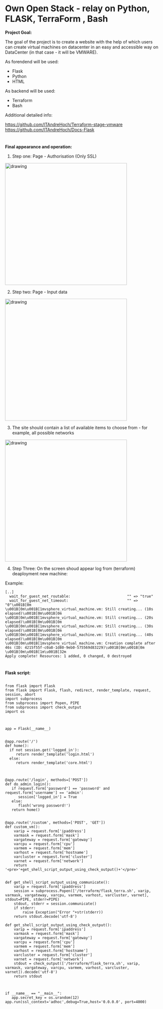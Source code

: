 
# Own Open Stack - relay on Python, FLASK, TerraForm , Bash

**Project Goal:**

The goal of the project is to create a website with the help of which users can create virtual machines on datacenter in an easy and accessible way on DataCenter (in that case - it will be VMWARE).

As forendend will be used:
 - Flask
 - Python
 - HTML

As backend will be used:
 - Terraform
 - Bash
 
 
 Additional detailed info:
 
 https://github.com/ITAndreHoch/Terraform-stage-vmware
 https://github.com/ITAndreHoch/Docs-Flask
 
 
 
 #

**Final appearance and operation:**

1. Step one: Page - Authorisation (Only SSL)

<img src="images/flask1.png " alt="drawing" width="400"/>

2. Step two: Page - Input data

<img src="images/flask2.png " alt="drawing" width="400"/>

3. The site should contain a list of available items to choose from - for example, all possible networks

<img src="images/flask4.png " alt="drawing" width="400"/>

4. Step Three: On the screen shoud appear log from (terraform) deaployment new machine:

Example:

```
[..]
  wait_for_guest_net_routable:                          "" => "true"
  wait_for_guest_net_timeout:                           "" => "0"\u001B[0m
\u001B[0m\u001B[1mvsphere_virtual_machine.vm: Still creating... (10s elapsed)\u001B[0m\u001B[0m
\u001B[0m\u001B[1mvsphere_virtual_machine.vm: Still creating... (20s elapsed)\u001B[0m\u001B[0m
\u001B[0m\u001B[1mvsphere_virtual_machine.vm: Still creating... (30s elapsed)\u001B[0m\u001B[0m
\u001B[0m\u001B[1mvsphere_virtual_machine.vm: Still creating... (40s elapsed)\u001B[0m\u001B[0m
\u001B[0m\u001B[1mvsphere_virtual_machine.vm: Creation complete after 46s (ID: 4215f55f-c0a8-1d80-9eb0-575569d83229)\u001B[0m\u001B[0m
\u001B[0m\u001B[1m\u001B[32m
Apply complete! Resources: 1 added, 0 changed, 0 destroyed
```

#

**Flask script:**

```

from flask import Flask
from flask import Flask, flash, redirect, render_template, request, session, abort
import subprocess
from subprocess import Popen, PIPE
from subprocess import check_output
import os



app = Flask(__name__)


@app.route('/')
def home():
  if not session.get('logged_in'):
     return render_template('login.html')
  else:
     return render_template('core.html')



@app.route('/login', methods=['POST'])
def do_admin_login():
   if request.form['password'] == 'password' and request.form['username'] == 'admin':
      session['logged_in'] = True
   else:
      flash('wrong password!')
   return home()


@app.route('/custom', methods=['POST', 'GET'])
def custom_vm():
    varip = request.form['ipaddress']
    varmask = request.form['mask']
    vargateway = request.form['gateway']
    varcpu = request.form['cpu']
    varmem = request.form['mem']
    varhost = request.form['hostname']
    varcluster = request.form['cluster']
    varnet = request.form['network']
    return '<pre>'+get_shell_script_output_using_check_output()+'</pre>'


def get_shell_script_output_using_communicate():
    varip = request.form['ipaddress']
    session = subprocess.Popen(['/terraform/flask_terra.sh', varip, varmask, vargateway, varcpu, varmem, varhost, varcluster, varnet], stdout=PIPE, stderr=PIPE)
    stdout, stderr = session.communicate()
    if stderr:
        raise Exception("Error "+str(stderr))
    return stdout.decode('utf-8')

def get_shell_script_output_using_check_output():
    varip = request.form['ipaddress']
    varmask = request.form['mask']
    vargateway = request.form['gateway']
    varcpu = request.form['cpu']
    varmem = request.form['mem']
    varhost = request.form['hostname']
    varcluster = request.form['cluster']
    varnet = request.form['network']
    stdout = check_output(['/terraform/flask_terra.sh', varip, varmask, vargateway, varcpu, varmem, varhost, varcluster, varnet]).decode('utf-8')
    return stdout
   
   
 
if __name__ == "__main__":
   app.secret_key = os.urandom(12)
app.run(ssl_context='adhoc',debug=True,host='0.0.0.0', port=4000)

```


